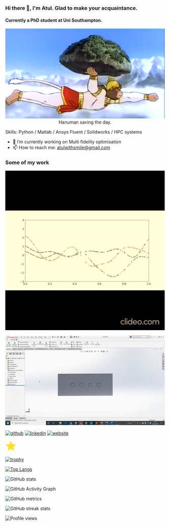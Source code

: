 ### Hi there 👋, I'm Atul. Glad to make your acquaintance. 
#### Currently a PhD student at Uni Southampton. 
<p align="center">

  <img src="https://github.com/Atulsingh92/Atulsingh92/blob/main/Hanuman.png">
  Hanuman saving the day.

</p>

Skills: Python / Matlab / Ansys Fluent / Solidworks / HPC systems

- 🔭 I’m currently working on Multi fidelity optimisation 
- 📫 How to reach me: atulwithsmile@gmail.com 

### Some of my work
<p align="center">
<img src="https://github.com/Atulsingh92/Atulsingh92/blob/main/GP.gif" width="512">
</p>

<p align="center">
<img src="https://github.com/Atulsingh92/Atulsingh92/blob/main/4Presentation.gif" width="512">
</p>

<!---
<p float="left">
  <img src="https://github.com/Atulsingh92/Atulsingh92/blob/main/GP.gif" width="412" />
  <img src="https://github.com/Atulsingh92/Atulsingh92/blob/main/4Presentation.gif" width="412" /> 
</p>
-->


[<img src='https://cdn.jsdelivr.net/npm/simple-icons@3.0.1/icons/github.svg' alt='github' height='40'>](https://github.com/Atulsingh92)  [<img src='https://cdn.jsdelivr.net/npm/simple-icons@3.0.1/icons/linkedin.svg' alt='linkedin' height='40'>](https://www.linkedin.com/in/www.linkedin.com/in/atulwithsmile/)  [<img src='https://cdn.jsdelivr.net/npm/simple-icons@3.0.1/icons/icloud.svg' alt='website' height='40'>](https://indestruct.eu/esrs/)  

<a href='https://stars.github.com/'><img src='https://raw.githubusercontent.com/acervenky/animated-github-badges/master/assets/starbadge.gif' width='35' height='35'></a> 

[![trophy](https://github-profile-trophy.vercel.app/?username=Atulsingh92)](https://github.com/ryo-ma/github-profile-trophy)

[![Top Langs](https://github-readme-stats.vercel.app/api/top-langs/?username=Atulsingh92&layout=compact)](https://github.com/anuraghazra/github-readme-stats)

![GitHub stats](https://github-readme-stats.vercel.app/api?username=Atulsingh92&show_icons=true&theme=cobalt)  

![GitHub Activity Graph](https://activity-graph.herokuapp.com/graph?username=Atulsingh92)  

![GitHub metrics](https://metrics.lecoq.io/Atulsingh92)  

![GitHub streak stats](https://streak-stats.demolab.com/?user=Atulsingh92)  

![Profile views](https://gpvc.arturio.dev/Atulsingh92)  
